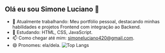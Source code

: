## Olá eu sou Simone Luciano 👋

- 🔭 Atualmente trabalhando: Meu portfólio pessoal, destacando minhas habilidades e projetos Frontend com integração ao Backend.
- 🌱 Estudando: HTML, CSS, JavaScript.
- 📫 Como chegar até mim: simoneluciano420@gmail.com.
- 😄 Pronomes: ela/dela.
![Top Langs](https://github-readme-stats.vercel.app/api/top-langs/?username=simone-luciano&langs_count=10)
